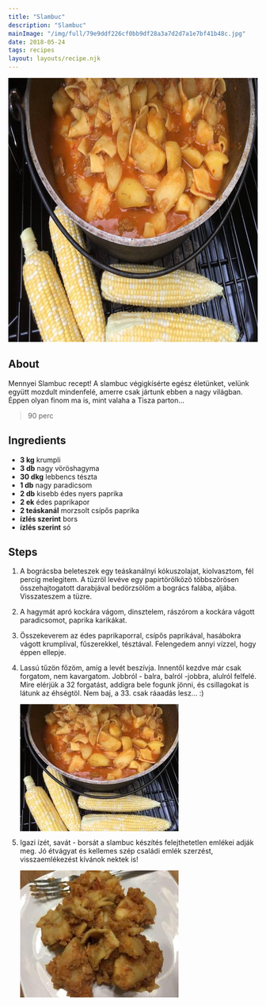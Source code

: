 ```yaml
---
title: "Slambuc"
description: "Slambuc"
mainImage: "/img/full/79e9ddf226cf0bb9df28a3a7d2d7a1e7bf41b48c.jpg"
date: 2018-05-24
tags: recipes
layout: layouts/recipe.njk
---
```

                            
<p align="center"><a href="https://cookpad.com/hu/receptek/5009862-slambuc" rel="Recipe source page"><img width="751" height="532" src="/img/full/79e9ddf226cf0bb9df28a3a7d2d7a1e7bf41b48c.jpg"/></a></p>

## About
Mennyei Slambuc recept! A slambuc végigkísérte egész életünket, velünk együtt mozdult mindenfelé, amerre csak jártunk ebben  a nagy világban.  Éppen olyan finom ma is, mint valaha a Tisza parton...

> 90 perc 

## Ingredients
* **3 kg** krumpli
* **3 db** nagy vöröshagyma
* **30 dkg** lebbencs tészta
* **1 db** nagy paradicsom
* **2 db** kisebb édes nyers paprika
* **2 ek** édes paprikapor
* **2 teáskanál** morzsolt csípős paprika
* **ízlés szerint** bors
* **ízlés szerint** só

## Steps

1. A bográcsba beleteszek egy teáskanálnyi kókuszolajat, kiolvasztom, fél percig melegitem. A tüzröl levéve egy papirtörölközö többszörösen összehajtogatott darabjával bedörzsölöm a bogrács falába, aljába. Visszateszem a tüzre.
 
    <div style="clear: both"/>

2. A hagymát apró kockára vágom, dinsztelem, rászórom a kockára vágott paradicsomot, paprika karikákat.
 
    <div style="clear: both"/>

3. Összekeverem az édes paprikaporral, csípős paprikával, hasábokra vágott krumplival, fűszerekkel, tésztával. Felengedem annyi vízzel, hogy éppen ellepje.
 
    <div style="clear: both"/>

4. Lassú tűzön főzöm, amíg a levét beszívja. Innentől kezdve már csak forgatom, nem kavargatom. Jobbról - balra, balról -jobbra, alulról felfelé. Mire elérjük a 32 forgatást, addigra bele fogunk jönni, és csillagokat is látunk az éhségtöl. Nem baj, a 33. csak ráaadás lesz... :)
 
    <p><img width="320" height="256" align="left" src="/img/full/86b1ccaa3f65459f9f46ed4e107163562e327415.jpg"/></p><div style="clear: both"/>

5. Igazi ízét, savát - borsát a slambuc készítés felejthetetlen emlékei adják meg. Jó étvágyat és kellemes szép családi emlék szerzést, visszaemlékezést kívánok nektek is!
 
    <p><img width="320" height="256" align="left" src="/img/full/3b7723276b6bfcb3a13b3cd0d9c8fee777791735.jpg"/></p><div style="clear: both"/>

